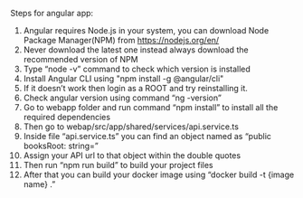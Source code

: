 Steps for angular app:

1.	Angular requires Node.js in your system, you can download Node Package Manager(NPM) from https://nodejs.org/en/
2.	Never download the latest one instead always download the recommended version of NPM
3.	Type “node -v” command to check which version is installed
4.	Install Angular CLI using "npm install -g @angular/cli"
5.	If it doesn’t work then login as a ROOT and try reinstalling it.
6.	Check angular version using command “ng -version”
7.	Go to webapp folder and run command “npm install” to install all the required dependencies
8.	Then go to webap/src/app/shared/services/api.service.ts
9.	Inside file “api.service.ts” you can find an object named as “public booksRoot: string=” 
10.	Assign your API url to that object within the double quotes
11.	Then run “npm run build” to build your project files
12.	After that you can build your docker image using “docker build -t {image name} .”
